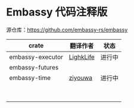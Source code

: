 # Embassy 代码注释版


源仓库：https://github.com/embassy-rs/embassy

| crate | 翻译作者 | 状态  |
| --- | --- | --- |
| embassy-executor | [LighkLife](https://github.com/lighkLife) | 进行中 |
| embassy-futures    |     |     |
| embassy-time | [ziyouwa](https://github.com/ziyouwa) | 进行中 |
|     |     |     |
|     |     |     |
|     |     |     |
|     |     |     |
|     |     |     |
|     |     |     |
|     |     |     |
|     |     |     |
